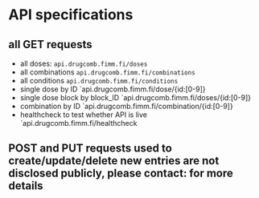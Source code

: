 # API specifications
## all GET requests
* all doses: `api.drugcomb.fimm.fi/doses`
* all combinations `api.drugcomb.fimm.fi/combinations`
* all conditions `api.drugcomb.fimm.fi/conditions`
* single dose by ID `api.drugcomb.fimm.fi/dose/{id:[0-9]}
* single dose block by block_ID `api.drugcomb.fimm.fi/doses/{id:[0-9]}
* combination by ID `api.drugcomb.fimm.fi/combination/{id:[0-9]}
* healthcheck to test whether API is live `api.drugcomb.fimm.fi/healthcheck

## POST and PUT requests used to create/update/delete new entries are not disclosed publicly, please contact: for more details
